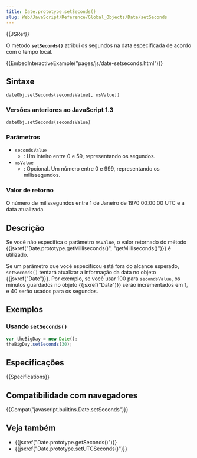 ```yaml
---
title: Date.prototype.setSeconds()
slug: Web/JavaScript/Reference/Global_Objects/Date/setSeconds
---
```


{{JSRef}}

O método **`setSeconds()`** atribui os segundos na data especificada de acordo com o tempo local.

{{EmbedInteractiveExample("pages/js/date-setseconds.html")}}

## Sintaxe

```
dateObj.setSeconds(secondsValue[, msValue])
```

### Versões anteriores ao JavaScript 1.3

```
dateObj.setSeconds(secondsValue)
```

### Parâmetros

- `secondsValue`
  - : Um inteiro entre 0 e 59, representando os segundos.
- `msValue`
  - : Opcional. Um número entre 0 e 999, representando os milissegundos.

### Valor de retorno

O número de milissegundos entre 1 de Janeiro de 1970 00:00:00 UTC e a data atualizada.

## Descrição

Se você não especifica o parâmetro `msValue`, o valor retornado do método {{jsxref("Date.prototype.getMilliseconds()", "getMilliseconds()")}} é utilizado.

Se um parâmetro que você especificou está fora do alcance esperado, `setSeconds()` tentará atualizar a informação da data no objeto {{jsxref("Date")}}. Por exemplo, se você usar 100 para `secondsValue`, os minutos guardados no objeto {{jsxref("Date")}} serão incrementados em 1, e 40 serão usados para os segundos.

## Exemplos

### Usando `setSeconds()`

```js
var theBigDay = new Date();
theBigDay.setSeconds(30);
```

## Especificações

{{Specifications}}

## Compatibilidade com navegadores

{{Compat("javascript.builtins.Date.setSeconds")}}

## Veja também

- {{jsxref("Date.prototype.getSeconds()")}}
- {{jsxref("Date.prototype.setUTCSeconds()")}}
